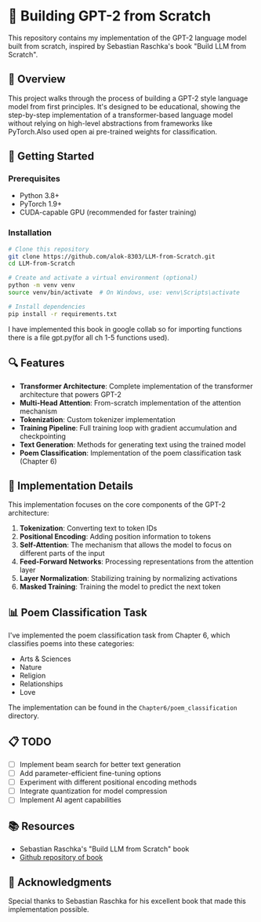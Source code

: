 # 🚀 Building GPT-2 from Scratch

This repository contains my implementation of the GPT-2 language model built from scratch, inspired by Sebastian Raschka's book "Build LLM from Scratch".

## 📌 Overview

This project walks through the process of building a GPT-2 style language model from first principles. It's designed to be educational, showing the step-by-step implementation of a transformer-based language model without relying on high-level abstractions from frameworks like PyTorch.Also used open ai pre-trained weights for classification.

## 🚀 Getting Started

### Prerequisites

- Python 3.8+
- PyTorch 1.9+
- CUDA-capable GPU (recommended for faster training)

### Installation

```bash
# Clone this repository
git clone https://github.com/alok-8303/LLM-from-Scratch.git
cd LLM-from-Scratch

# Create and activate a virtual environment (optional)
python -m venv venv
source venv/bin/activate  # On Windows, use: venv\Scripts\activate

# Install dependencies
pip install -r requirements.txt
```
I have implemented this book in google collab so for importing functions there is a file gpt.py(for all ch 1-5 functions used). 

## 🔍 Features

- **Transformer Architecture**: Complete implementation of the transformer architecture that powers GPT-2
- **Multi-Head Attention**: From-scratch implementation of the attention mechanism
- **Tokenization**: Custom tokenizer implementation
- **Training Pipeline**: Full training loop with gradient accumulation and checkpointing
- **Text Generation**: Methods for generating text using the trained model
- **Poem Classification**: Implementation of the poem classification task (Chapter 6)

## 🧠 Implementation Details

This implementation focuses on the core components of the GPT-2 architecture:

1. **Tokenization**: Converting text to token IDs
2. **Positional Encoding**: Adding position information to tokens
3. **Self-Attention**: The mechanism that allows the model to focus on different parts of the input
4. **Feed-Forward Networks**: Processing representations from the attention layer
5. **Layer Normalization**: Stabilizing training by normalizing activations
6. **Masked Training**: Training the model to predict the next token

## 📊 Poem Classification Task

I've implemented the poem classification task from Chapter 6, which classifies poems into these categories:
- Arts & Sciences
- Nature
- Religion
- Relationships
- Love

The implementation can be found in the `Chapter6/poem_classification` directory.

## 📋 TODO

- [ ] Implement beam search for better text generation
- [ ] Add parameter-efficient fine-tuning options
- [ ] Experiment with different positional encoding methods
- [ ] Integrate quantization for model compression
- [ ] Implement AI agent capabilities

## 📚 Resources

- Sebastian Raschka's "Build LLM from Scratch" book
- [Github repository of book](https://github.com/rasbt/LLMs-from-scratch)

## 🙏 Acknowledgments

Special thanks to Sebastian Raschka for his excellent book that made this implementation possible.

